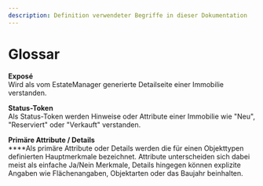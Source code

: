 ```yaml
---
description: Definition verwendeter Begriffe in dieser Dokumentation
---
```


# Glossar

**Exposé**\
Wird als vom EstateManager generierte Detailseite einer Immobilie verstanden.

**Status-Token**\
Als Status-Token werden Hinweise oder Attribute einer Immobilie wie "Neu", "Reserviert" oder "Verkauft" verstanden.

**Primäre Attribute / Details**\
****Als primäre Attribute oder Details werden die für einen Objekttypen definierten Hauptmerkmale bezeichnet. Attribute unterscheiden sich dabei meist als einfache Ja/Nein Merkmale, Details hingegen können explizite Angaben wie Flächenangaben, Objektarten oder das Baujahr beinhalten.

